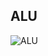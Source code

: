 ## ALU
![ALU](https://user-images.githubusercontent.com/36406175/187011130-0edb0747-b4fb-402b-857d-ca65a1cd6b2b.jpg)
